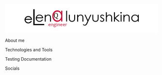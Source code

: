 ![Header](https://github.com/elunyushkina/elunyushkina/blob/main/assets/logo_.png)

About me

Technologies and Tools

Testing Documentation

Socials